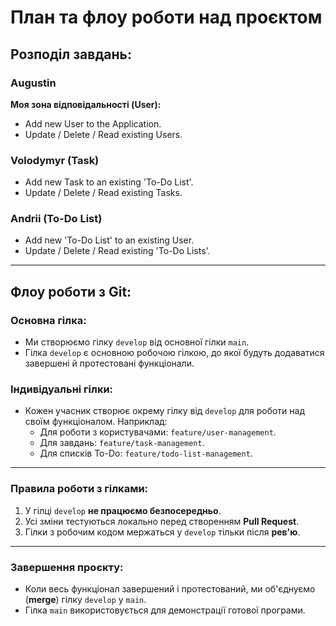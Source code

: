 # План та флоу роботи над проєктом

## Розподіл завдань:

### Augustin
**Моя зона відповідальності (User):**
- Add new User to the Application.
- Update / Delete / Read existing Users.

### Volodymyr (Task)
- Add new Task to an existing 'To-Do List'.
- Update / Delete / Read existing Tasks.

### Andrii (To-Do List)
- Add new 'To-Do List' to an existing User.
- Update / Delete / Read existing 'To-Do Lists'.

---

## Флоу роботи з Git:

### Основна гілка:
- Ми створюємо гілку `develop` від основної гілки `main`.
- Гілка `develop` є основною робочою гілкою, до якої будуть додаватися завершені й протестовані функціонали.

### Індивідуальні гілки:
- Кожен учасник створює окрему гілку від `develop` для роботи над своїм функціоналом. Наприклад:
  - Для роботи з користувачами: `feature/user-management`.
  - Для завдань: `feature/task-management`.
  - Для списків To-Do: `feature/todo-list-management`.

---

### Правила роботи з гілками:
1. У гілці `develop` **не працюємо безпосередньо**.
2. Усі зміни тестуються локально перед створенням **Pull Request**.
3. Гілки з робочим кодом мержаться у `develop` тільки після **рев'ю**.

---

### Завершення проєкту:
- Коли весь функціонал завершений і протестований, ми об'єднуємо (**merge**) гілку `develop` у `main`.
- Гілка `main` використовується для демонстрації готової програми.
